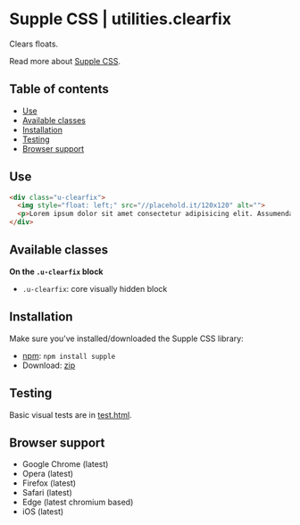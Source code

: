 # Supple CSS | utilities.clearfix

Clears floats.

Read more about [Supple CSS](https://github.com/supple-css/supple).

## Table of contents

* [Use](#use)
* [Available classes](#available-classes)
* [Installation](#installation)
* [Testing](#testing)
* [Browser support](#browser-support)

## Use

```html
<div class="u-clearfix">
  <img style="float: left;" src="//placehold.it/120x120" alt="">
  <p>Lorem ipsum dolor sit amet consectetur adipisicing elit. Assumenda temporibus numquam repellendus repellat eaque illum, praesentium facere iure fugiat obcaecati? Facere, reprehenderit recusandae quae ea numquam id ut doloribus adipisci.</p>
</div>
```

## Available classes

**On the `.u-clearfix` block**

* `.u-clearfix`: core visually hidden block


## Installation
Make sure you've installed/downloaded the Supple CSS library:

* [npm](https://www.npmjs.com/package/supple): `npm install supple`
* Download: [zip](https://github.com/supple-css/supple/releases/latest)


## Testing
Basic visual tests are in [test.html](./test.html).


## Browser support

* Google Chrome (latest)
* Opera (latest)
* Firefox (latest)
* Safari (latest)
* Edge (latest chromium based)
* iOS (latest)

